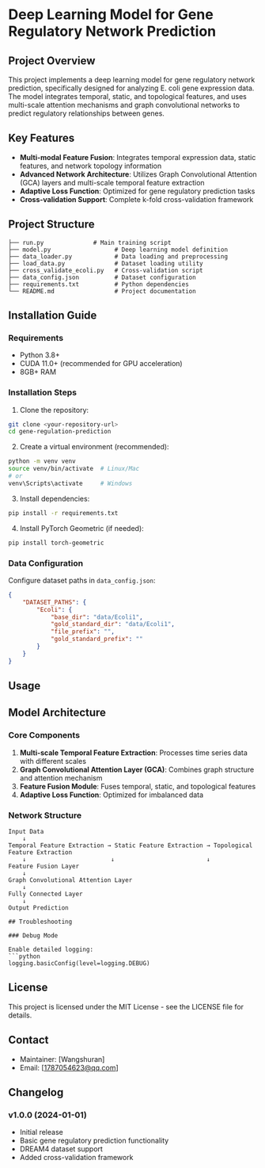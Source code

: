 # Deep Learning Model for Gene Regulatory Network Prediction

## Project Overview

This project implements a deep learning model for gene regulatory network prediction, specifically designed for analyzing E. coli gene expression data. The model integrates temporal, static, and topological features, and uses multi-scale attention mechanisms and graph convolutional networks to predict regulatory relationships between genes.

## Key Features

- **Multi-modal Feature Fusion**: Integrates temporal expression data, static features, and network topology information
- **Advanced Network Architecture**: Utilizes Graph Convolutional Attention (GCA) layers and multi-scale temporal feature extraction
- **Adaptive Loss Function**: Optimized for gene regulatory prediction tasks
- **Cross-validation Support**: Complete k-fold cross-validation framework

## Project Structure

```
├── run.py              # Main training script
├── model.py                  # Deep learning model definition
├── data_loader.py            # Data loading and preprocessing
├── load_data.py              # Dataset loading utility
├── cross_validate_ecoli.py   # Cross-validation script
├── data_config.json          # Dataset configuration
├── requirements.txt          # Python dependencies
└── README.md                 # Project documentation
```

## Installation Guide

### Requirements

- Python 3.8+
- CUDA 11.0+ (recommended for GPU acceleration)
- 8GB+ RAM

### Installation Steps

1. Clone the repository:
```bash
git clone <your-repository-url>
cd gene-regulation-prediction
```

2. Create a virtual environment (recommended):
```bash
python -m venv venv
source venv/bin/activate  # Linux/Mac
# or
venv\Scripts\activate     # Windows
```

3. Install dependencies:
```bash
pip install -r requirements.txt
```

4. Install PyTorch Geometric (if needed):
```bash
pip install torch-geometric
```

### Data Configuration

Configure dataset paths in `data_config.json`:

```json
{
    "DATASET_PATHS": {
        "Ecoli": {
            "base_dir": "data/Ecoli1",
            "gold_standard_dir": "data/Ecoli1",
            "file_prefix": "",
            "gold_standard_prefix": ""
        }
    }
}
```

## Usage

## Model Architecture

### Core Components

1. **Multi-scale Temporal Feature Extraction**: Processes time series data with different scales
2. **Graph Convolutional Attention Layer (GCA)**: Combines graph structure and attention mechanism
3. **Feature Fusion Module**: Fuses temporal, static, and topological features
4. **Adaptive Loss Function**: Optimized for imbalanced data

### Network Structure

```
Input Data
    ↓
Temporal Feature Extraction → Static Feature Extraction → Topological Feature Extraction
    ↓                        ↓                          ↓
Feature Fusion Layer
    ↓
Graph Convolutional Attention Layer
    ↓
Fully Connected Layer
    ↓
Output Prediction
```

```
## Troubleshooting

### Debug Mode

Enable detailed logging:
```python
logging.basicConfig(level=logging.DEBUG)
```


## License

This project is licensed under the MIT License - see the LICENSE file for details.

## Contact

- Maintainer: [Wangshuran]
- Email: [1787054623@qq.com]

## Changelog

### v1.0.0 (2024-01-01)
- Initial release
- Basic gene regulatory prediction functionality
- DREAM4 dataset support
- Added cross-validation framework 
